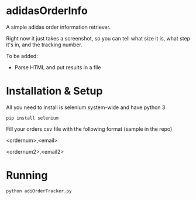 # adidasOrderInfo

A simple adidas order information retriever.

Right now it just takes a screenshot, so you can tell what size it is, what step it's in, and the tracking number.

To be added:

* Parse HTML and put results in a file

# Installation & Setup

All you need to install is selenium system-wide and have python 3

```
pip install selenium
```

Fill your orders.csv file with the following format (sample in the repo)

\<ordernum\>,\<email\>

\<ordernum2\>,\<email2\>

# Running

```
python adiOrderTracker.py
```
